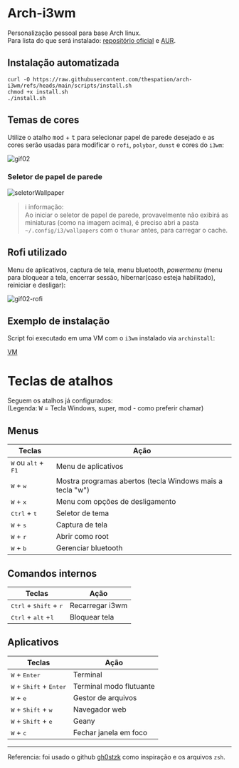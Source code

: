 # Arch-i3wm                           

Personalização pessoal para base Arch linux.<br>
Para lista do que será instalado: [repositório oficial](https://github.com/thespation/arch-i3wm/blob/22fd8c6afbd61d113c488fc8d727bbbf14652a6a/scripts/packages.sh#L61)
e [AUR](https://github.com/thespation/arch-i3wm/blob/22fd8c6afbd61d113c488fc8d727bbbf14652a6a/scripts/packages.sh#L124).

## Instalação automatizada

````
curl -O https://raw.githubusercontent.com/thespation/arch-i3wm/refs/heads/main/scripts/install.sh
chmod +x install.sh
./install.sh
````

## Temas de cores
Utilize o atalho <kbd>mod</kbd> + <kbd>t</kbd> para selecionar papel de parede desejado e as cores serão usadas para modificar o `rofi`, `polybar`, `dunst` e cores do `i3wm`:<br>
<!-- (Site para crair gif: https://ezgif.com/maker) -->

![gif02](https://github.com/user-attachments/assets/47a2fe2e-0fc7-4088-be50-5d2bdbf99d8d)

### Seletor de papel de parede

![seletorWallpaper](https://github.com/user-attachments/assets/4d2c050c-d34b-44cb-866b-4fa8be8d7c7d)

> ℹ️ informação: <br>
 Ao iniciar o seletor de papel de parede, provavelmente não exibirá as miniaturas (como na imagem acima), é preciso abri a pasta `~/.config/i3/wallpapers` com o `thunar` antes, para carregar o cache.

## Rofi utilizado
Menu de aplicativos, captura de tela, menu bluetooth, *powermenu* (menu para bloquear a tela, encerrar sessão, hibernar(caso esteja habilitado), reiniciar e desligar):

![gif02-rofi](https://github.com/user-attachments/assets/d01b44a7-582a-4239-9fae-f939085122ea)

## Exemplo de instalação
Script foi executado em uma VM com o `i3wm` instalado via `archinstall`:

[VM](https://github.com/user-attachments/assets/ff6f1a9a-caf8-42b0-91dd-eb8a6a431d75)

# Teclas de atalhos</h2>
Seguem os atalhos já configurados:
<br>(Legenda: <kbd> W</kbd> = Tecla Windows, super, mod - como preferir chamar)

## Menus
| Teclas | Ação |
| --- | --- |
| <kbd>W</kbd> ou <kbd>alt</kbd> + <kbd>F1</kbd> | Menu de aplicativos |
| <kbd>W</kbd> + <kbd>w</kbd> | Mostra programas abertos (tecla Windows mais a tecla "w") |
| <kbd>W</kbd> + <kbd>x</kbd> | Menu com opções de desligamento |
| <kbd>Ctrl</kbd> + <kbd>t</kbd> | Seletor de tema |
| <kbd>W</kbd> + <kbd>s</kbd> | Captura de tela |
| <kbd>W</kbd> + <kbd>r</kbd> | Abrir como root |
| <kbd>W</kbd> + <kbd>b</kbd> | Gerenciar bluetooth |

## Comandos internos
| Teclas | Ação |
| --- | --- |
| <kbd>Ctrl</kbd> + <kbd>Shift</kbd> + <kbd>r</kbd> | Recarregar i3wm |
| <kbd>Ctrl</kbd> + <kbd>alt</kbd> +<kbd>l</kbd> | Bloquear tela |

## Aplicativos
| Teclas | Ação |
| --- | --- |
| <kbd>W</kbd> + <kbd>Enter</kbd> | Terminal |
| <kbd>W</kbd> + <kbd>Shift</kbd> + <kbd>Enter</kbd> | Terminal modo flutuante |
| <kbd>W</kbd> + <kbd>e</kbd> | Gestor de arquivos |
| <kbd>W</kbd> + <kbd>Shift</kbd> + <kbd>w</kbd> | Navegador web |
| <kbd>W</kbd> + <kbd>Shift</kbd> + <kbd>e</kbd> | Geany |
| <kbd>W</kbd> + <kbd>c</kbd> | Fechar janela em foco |

----
Referencia: foi usado o github [gh0stzk](https://github.com/gh0stzk/dotfiles) como inspiração e os arquivos `zsh`.
